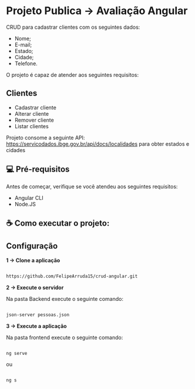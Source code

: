# Projeto Publica -> Avaliação Angular


CRUD para cadastrar clientes com os seguintes dados:
  - Nome;
  - E-mail;
  - Estado;
  - Cidade;
  - Telefone.


O projeto é capaz de atender aos seguintes requisitos:

## Clientes

- Cadastrar cliente
- Alterar cliente
- Remover cliente
- Listar clientes

Projeto consome a  seguinte API: https://servicodados.ibge.gov.br/api/docs/localidades para obter estados e cidades

## 💻 Pré-requisitos

Antes de começar, verifique se você atendeu aos seguintes requisitos:
* Angular CLI
* Node.JS

## ☕ Como executar o projeto:

## Configuração 

  

**1 -> Clone a aplicação** 

  

```bash 

https://github.com/FelipeArruda15/crud-angular.git

``` 




**2 -> Execute o servidor**
 
 Na pasta Backend execute o seguinte comando:

```bash 

json-server pessoas.json

``` 

**3 -> Execute a aplicação**

Na pasta frontend execute o seguinte comando:

```bash 

ng serve

``` 
ou

```bash 

ng s

```



